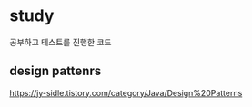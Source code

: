# study
공부하고 테스트를 진행한 코드

## design pattenrs

https://jy-sidle.tistory.com/category/Java/Design%20Patterns
